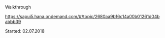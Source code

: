 Walkthrough

https://sapui5.hana.ondemand.com/#/topic/2680aa9b16c14a00b01261d04babbb39

Started: 02.07.2018